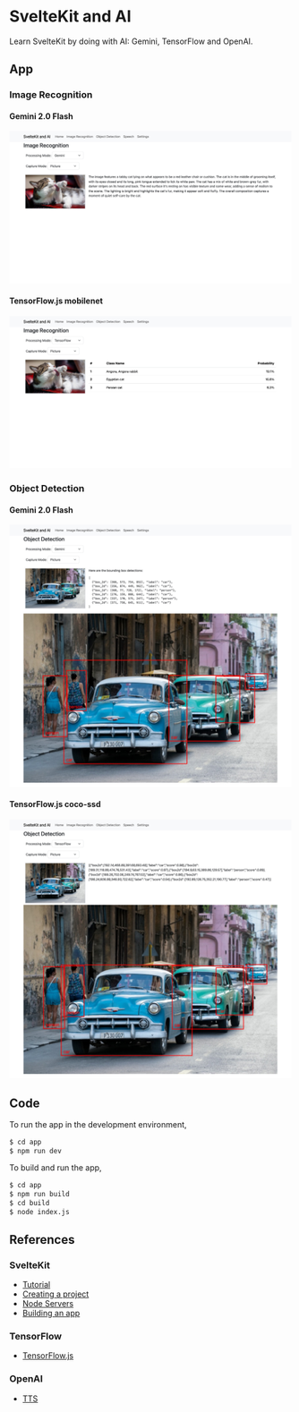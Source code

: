 # SvelteKit and AI

Learn SvelteKit by doing with AI: Gemini, TensorFlow and OpenAI.

## App

### Image Recognition

#### Gemini 2.0 Flash

<img src="docs/image_recognition_cat_gemini.jpg" width=600>

#### TensorFlow.js mobilenet

<img src="docs/image_recognition_cat_tf.jpg" width=600>

### Object Detection

#### Gemini 2.0 Flash

<img src="docs/object_detection_cars_gemini.jpg" width=600>

#### TensorFlow.js coco-ssd

<img src="docs/object_detection_cars_tf.jpg" width=600>

## Code

To run the app in the development environment,
```
$ cd app
$ npm run dev
```

To build and run the app,
```
$ cd app
$ npm run build
$ cd build
$ node index.js
```

## References

### SvelteKit
- [Tutorial](https://svelte.dev/tutorial/kit/introducing-sveltekit)
- [Creating a project](https://svelte.dev/docs/kit/creating-a-project)
- [Node Servers](https://svelte.dev/docs/kit/adapter-node)
- [Building an app](https://svelte.dev/docs/kit/building-your-app)

### TensorFlow
- [TensorFlow.js](https://www.tensorflow.org/js)

### OpenAI
- [TTS](https://platform.openai.com/docs/guides/text-to-speech?lang=javascript)
